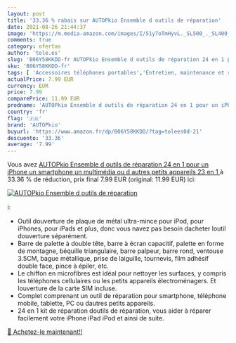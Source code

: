 ```yaml
---
layout: post
title: '33.36 % rabais sur AUTOPkio Ensemble d outils de réparation'
date: 2021-08-26 21:44:37
image: 'https://m.media-amazon.com/images/I/51y7oTmHyvL._SL500_._SL400_.jpg'
comments: true
category: ofertas
author: 'tole.es'
slug: 'B06Y58KKDD-fr AUTOPkio Ensemble d outils de réparation 24 en 1 pour un...'
sku: 'B06Y58KKDD-fr'
tags: [ 'Accessoires téléphones portables','Entretien, maintenance et réparation des téléphones portables','High-Tech','Kits de réparation pour téléphone portable','Téléphones portables et accessoires','autopkio', ]
actualPrice: 7.99 EUR
currency: EUR
price: 7.99
comparePrice: 11.99 EUR
prodname: 'AUTOPkio Ensemble d outils de réparation 24 en 1 pour un iPhone  un smartphone  un multimédia ou d autres petits appareils  23 en 1 '
country: 'fr'
flag: '🇫🇷'
brand: 'AUTOPkio'
buyurl: 'https://www.amazon.fr/dp/B06Y58KKDD/?tag=tolees0d-21'
descuento: '33.36'
average: '7.99'
---
```


Vous avez [AUTOPkio Ensemble d outils de réparation 24 en 1 pour un iPhone  un smartphone  un multimédia ou d autres petits appareils  23 en 1 ](https://www.amazon.fr/dp/B06Y58KKDD/?tag=tolees0d-21)  à  33.36 % de réduction, prix final  7.99 EUR (original: 11.99 EUR) ici:

[![AUTOPkio Ensemble d outils de réparation](https://m.media-amazon.com/images/I/51y7oTmHyvL._SL500_._SL400_.jpg)](https://www.amazon.fr/dp/B06Y58KKDD/?tag=tolees0d-21)

ℹ️:

- Outil douverture de plaque de métal ultra-mince pour iPod, pour iPhones, pour iPads et plus, donc vous navez pas besoin dacheter loutil douverture séparément.
- Barre de palette à double tête, barre à écran capacitif, palette en forme de montagne, béquille triangulaire, barre palpeur, barre rond, ventouse 3.5CM, bague métallique, prise de laiguille, tournevis, film adhésif double face, pince à épiler, etc.
- Le chiffon en microfibres est idéal pour nettoyer les surfaces, y compris les téléphones cellulaires ou les petits appareils électroménagers. Et louverture de la carte SIM incluse.
- Complet comprenant un outil de réparation pour smartphone, téléphone mobile, tablette, PC ou dautres petits appareils.
- 24 en 1 kit de réparation doutils de réparation, vous aider à réparer facilement votre iPhone iPad iPod et ainsi de suite.

[🛒 Achetez-le maintenant!!](https://www.amazon.fr/dp/B06Y58KKDD/?tag=tolees0d-21)
